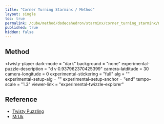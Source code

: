 ```yaml
---
title: "Corner Turning Starminx / Method"
layout: single
toc: true
permalink: /cube/method/dodecahedron/starminx/corner_turning_starminx/method
published: true
hidden: false
---
```


<head>
  <base target="_blank">
  <link
    rel   = "stylesheet"
    type  = "text/css"
    href  = "/assets/css/twisty/Dodecahedron/Corner_Turning_Starminx.css"
  >
  <script
    src   = "https://cdn.cubing.net/js/cubing/twisty"
    type  = "module"
    defer
  ></script>
</head>



## Method

<twisty-player
  dark-mode                       = "dark"
  background                      = "none"
  experimental-puzzle-description = "d v 0.937962370425399"
  camera-latditude                 = 30
  camera-longitude                = 0
  experimental-stickering         = "full"
  alg                             = ""
  experimental-setup-alg          = ""
  experimental-setup-anchor       = "end"
  tempo-scale                     = "1.3"
  viewer-link                     = "experimental-twizzle-explorer"
></twisty-player>



## Reference

- [Twisty Puzzling](https://youtu.be/KAyg6Gwhx5Q)
- [MrUk](https://youtu.be/JTjlXzHfuMA)